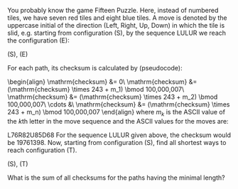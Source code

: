 You probably know the game Fifteen Puzzle. Here, instead of numbered tiles, we have seven red tiles and eight blue tiles.
A move is denoted by the uppercase initial of the direction (Left, Right, Up, Down) in which the tile is slid, e.g. starting from configuration (S), by the sequence LULUR we reach the configuration (E):

(S), (E)

For each path, its checksum is calculated by (pseudocode):

\begin{align}
\mathrm{checksum} &= 0\\
\mathrm{checksum} &= (\mathrm{checksum} \times 243 + m_1) \bmod 100\,000\,007\\
\mathrm{checksum} &= (\mathrm{checksum} \times 243 + m_2) \bmod 100\,000\,007\\
\cdots &\\
\mathrm{checksum} &= (\mathrm{checksum} \times 243 + m_n) \bmod 100\,000\,007
\end{align}
where $m_k$ is the ASCII value of the $k$th letter in the move sequence and the ASCII values for the moves are:


L76R82U85D68
For the sequence LULUR given above, the checksum would be $19761398$.
Now, starting from configuration (S),
find all shortest ways to reach configuration (T).

(S), (T)

What is the sum of all checksums for the paths having the minimal length?